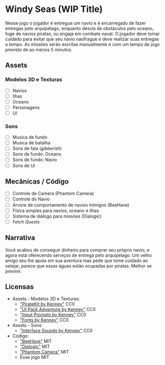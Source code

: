 <!-- markdownlint-disable MD013 -->

# Windy Seas (WIP Title)

Nesse jogo o jogador é entregue um navio e é encarregado de fazer entregas pelo
arquipélago, enquanto desvia de obstáculos pelo oceano, fuge de navios piratas,
ou engaja em combate naval. O jogador deve tomar cuidado para evitar que seu
navio naufrague e deve realizar suas entregas a tempo. As missões serão escritas
manualmente e com um tempo de jogo previsto de ao menos 5 minutos.

## Assets

### Modelos 3D e Texturas

- [ ] Navios
- [ ] Ilhas
- [ ] Oceano
- [ ] Personagens
- [ ] UI

### Sons

- [ ] Musica de fundo
- [ ] Musica de batalha
- [ ] Sons de fala (_gibberish_)
- [ ] Sons de fundo: Oceano
- [ ] Sons de fundo: Navio
- [ ] Sons de UI

## Mecânicas / Código

- [ ] Controle de Camera (Phantom Camera)
- [ ] Controle do Navio
- [ ] Árvore de comportamento de navios inimigos (BeeHave)
- [ ] Física simples para navios, oceano e ilhas
- [ ] Sistema de diálogo para missões (Dialogic)
- [ ] _Fetch Quests_

## Narrativa

Você acabou de conseguir dinheiro para comprar seu próprio navio, e agora está oferecendo serviços de entrega pelo arquipélago. Um velho amigo seu lhe apoia em sua aventura mas pede que tome cuidado ao velejar, parece que essas águas estão ocupadas por piratas. Melhor se previnir.

## Licensas

- Assets - Modelos 3D e Texturas:
  - ["PirateKit by Kenney"](https://kenney.nl/assets/pirate-kit) CC0
  - ["UI Pack Adventure by Kenney"](https://kenney.nl/assets/ui-pack-adventure) CC0
  - ["Input Prompts by Kenney"](https://kenney.nl/assets/input-prompts) CC0
  - ["Fonts by Kenney"](https://kenney.nl/assets/kenney-fonts) CC0
- Assets - Sons:
  - ["Interface Sounds by Kenney"](https://kenney.nl/assets/interface-sounds) CC0
- Código:
  - ["BeeHave"](https://bitbra.in/beehave/#/) MIT
  - ["Dialogic"](https://github.com/dialogic-godot/dialogic?tab=readme-ov-file#dialogic-2) MIT
  - ["Phantom Camera"](https://phantom-camera.dev/) MIT
  - Esse jogo MIT
